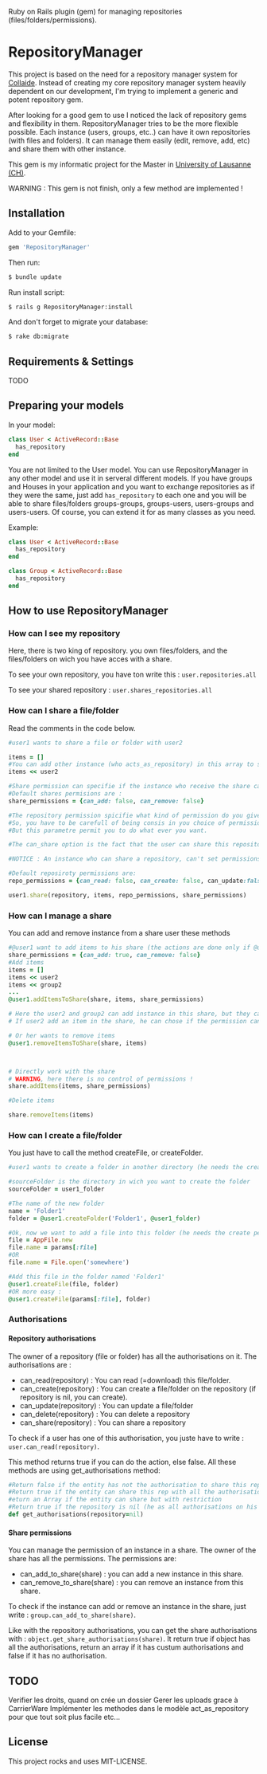Ruby on Rails plugin (gem) for managing repositories (files/folders/permissions). 

# RepositoryManager

This project is based on the need for a repository manager system for [Collaide](https://github.com/facenord-sud/collaide). Instead of creating my core repository manager system heavily
dependent on our development, I'm trying to implement a generic and potent repository gem.

After looking for a good gem to use I noticed the lack of repository gems
and flexibility in them. RepositoryManager tries to be the more flexible possible.
Each instance (users, groups, etc..) can have it own repositories (with files and folders). It can manage them easily (edit, remove, add, etc) and share them with other instance.

This gem is my informatic project for the Master in [University of Lausanne (CH)](http://www.unil.ch/index.html). 

WARNING : This gem is not finish, only a few method are implemented !

## Installation


Add to your Gemfile:

```ruby
gem 'RepositoryManager'
```

Then run:

```sh
$ bundle update
```

Run install script:

```sh
$ rails g RepositoryManager:install
```

And don't forget to migrate your database:

```sh
$ rake db:migrate
```

## Requirements & Settings

TODO

## Preparing your models

In your model:

```ruby
class User < ActiveRecord::Base
  has_repository
end
```

You are not limited to the User model. You can use RepositoryManager in any other model and use it in serveral different models. If you have groups and Houses in your application and you want to exchange repositories as if they were the same, just add `has_repository` to each one and you will be able to share files/folders groups-groups, groups-users, users-groups and users-users. Of course, you can extend it for as many classes as you need.

Example:

```ruby
class User < ActiveRecord::Base
  has_repository
end
```

```ruby
class Group < ActiveRecord::Base
  has_repository
end
```

## How to use RepositoryManager

### How can I see my repository

Here, there is two king of repository. you own files/folders, and the files/folders on wich you have acces with a share.

To see your own repository, you have ton write this : `user.repositories.all`

To see your shared repository : `user.shares_repositories.all`

### How can I share a file/folder

Read the comments in the code below.

```ruby
#user1 wants to share a file or folder with user2

items = []
#You can add other instance (who acts_as_repository) in this array to share with more than one instance
items << user2

#Share permission can specifie if the instance who receive the share can add or remove user in this share (if he is admin of this share, for instance).
#Default shares permisions are : 
share_permissions = {can_add: false, can_remove: false}

#The repository permission spicifie what kind of permission do you give at this share. If all in false (as default), this is like the share doesn't exist, becose you can't se the files/folders end can't edit or remove it.
#So, you have to be carefull of being consis in you choice of permissions. For exemple, is there a sence to put can_read to false et can_update to true ?
#But this parametre permit you to do what ever you want.

#The can_share option is the fact that the user can share this repository too or not.

#NOTICE : An instance who can share a repository, can't set permissions that it doesn't have. For instance, if user1 has a share of rep1. In this share option, he has can_delete => false. In this case, he can't create a share with can_delete => true.

#Default reposiroty permissions are:
repo_permissions = {can_read: false, can_create: false, can_update:false, can_delete:false, can_share: false}

user1.share(repository, items, repo_permissions, share_permissions)
```

### How can I manage a share


You can add and remove instance from a share user these methods
```ruby
#@user1 want to add items to his share (the actions are done only if @user1 has the required permission)
share_permissions = {can_add: true, can_remove: false}
#Add items
items = []
items << user2
items << group2
...
@user1.addItemsToShare(share, items, share_permissions)

# Here the user2 and group2 can add instance in this share, but they can't remove an instance.
# If user2 add an item in the share, he can chose if the permission can_add is true or false, but he can't put can_remove to true (because he don't have thise permission himself).

# Or her wants to remove items
@user1.removeItemsToShare(share, items)



# Directly work with the share
# WARNING, here there is no control of permissions !
share.addItems(items, share_permissions)

#Delete items

share.removeItems(items)

```



### How can I create a file/folder

You just have to call the method createFile, or createFolder.

```ruby
#user1 wants to create a folder in another directory (he needs the create permission !)

#sourceFolder is the directory in wich you want to create the folder
sourceFolder = user1_folder

#The name of the new folder
name = 'Folder1'
folder = @user1.createFolder('Folder1', @user1_folder)

#Ok, now we want to add a file into this folder (he needs the create permission)
file = AppFile.new
file.name = params[:file]
#OR
file.name = File.open('somewhere')

#Add this file in the folder named 'Folder1'
@user1.createFile(file, folder)
#OR more easy :
@user1.createFile(params[:file], folder)
```

### Authorisations

#### Repository authorisations

The owner of a repository (file or folder) has all the authorisations on it. The authorisations are :
- can_read(repository) : You can read (=download) this file/folder.
- can_create(repository) : You can create a file/folder on the repository (if repository is nil, you can create).
- can_update(repository) : You can update a file/folder
- can_delete(repository) : You can delete a repository
- can_share(repository) : You can share a repository

To check if a user has one of this authorisation, you juste have to write : `user.can_read(repository)`.

This method returns true if you can do the action, else false. All these methods are using get_authorisations method:
```ruby
#Return false if the entity has not the authorisation to share this rep
#Return true if the entity can share this rep with all the authorisations
#eturn an Array if the entity can share but with restriction
#Return true if the repository is nil (he as all authorisations on his own rep)
def get_authorisations(repository=nil)
```

#### Share permissions

You can manage the permission of an instance in a share. The owner of the share has all the permissions. The permissions are:
- can_add_to_share(share) : you can add a new instance in this share.
- can_remove_to_share(share) : you can remove an instance from this share.

To check if the instance can add or remove an instance in the share, just write : `group.can_add_to_share(share)`.

Like with the repository authorisations, you can get the share authorisations with : `object.get_share_authorisations(share)`. It return true if object has all the authorisations, return an array if it has custum authorisations and false if it has no authorisation.

## TODO

Verifier les droits, quand on crée un dossier
Gerer les uploads grace à CarrierWare
Implémenter les methodes dans le modèle act_as_repository pour que tout soit plus facile
etc...

## License

This project rocks and uses MIT-LICENSE.

